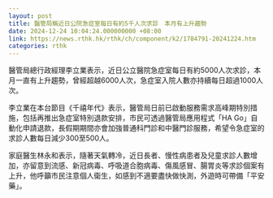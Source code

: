 ```yaml
---
layout: post
title: 醫管局稱近日公院急症室每日有約5千人次求診　本月有上升趨勢
date: 2024-12-24 10:04:24.000000000 +08:00
link: https://news.rthk.hk/rthk/ch/component/k2/1784791-20241224.htm
categories: rthk
---
```


醫管局總行政經理李立業表示，近日公立醫院急症室每日有約5000人次求診，本月一直有上升趨勢，曾經超越6000人次，急症室入院人數亦持續每日超過1000人次。

李立業在本台節目《千禧年代》表示，醫管局日前已啟動服務需求高峰期特別措施，包括再推出急症室特別退款安排，市民可透過醫管局應用程式「HA Go」自動化申請退款，長假期期間亦會加強普通科門診和中醫門診服務，希望令急症室的求診人數每日減少300至500人。

家庭醫生林永和表示，隨著天氣轉冷，近日長者、慢性病患者及兒童求診人數增加，亦留意到流感、新冠病毒、呼吸道合胞病毒、傷風感冒、腸胃炎等求診個案有上升，他呼籲市民注意個人衛生，如感到不適要盡快做快測，外遊時可帶備「平安藥」。
